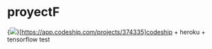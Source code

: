 # proyectF
{<img src="https://app.codeship.com/projects/45c93040-ea67-0137-6c1b-22ee8611456c/status?branch=master" />}[https://app.codeship.com/projects/374335]codeship + heroku + tensorflow test
